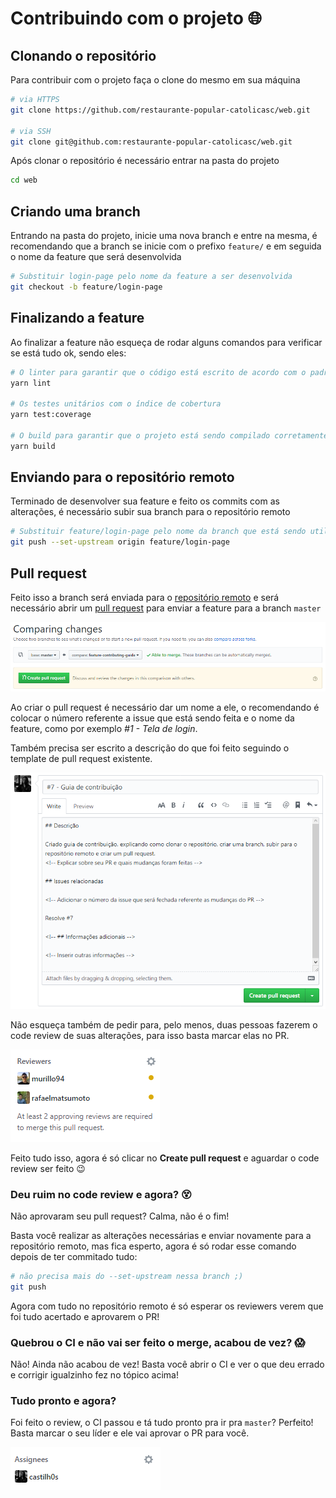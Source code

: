 # Contribuindo com o projeto :globe_with_meridians:

## Clonando o repositório

Para contribuir com o projeto faça o clone do mesmo em sua máquina

```sh
# via HTTPS
git clone https://github.com/restaurante-popular-catolicasc/web.git

# via SSH
git clone git@github.com:restaurante-popular-catolicasc/web.git
```

Após clonar o repositório é necessário entrar na pasta do projeto

```sh
cd web
```

## Criando uma branch

Entrando na pasta do projeto, inicie uma nova branch e entre na mesma, é recomendando que a branch se inicie com o prefixo `feature/` e em seguida o nome da feature que será desenvolvida

```sh
# Substituir login-page pelo nome da feature a ser desenvolvida
git checkout -b feature/login-page
```

## Finalizando a feature

Ao finalizar a feature não esqueça de rodar alguns comandos para verificar se está tudo ok, sendo eles:

```sh
# O linter para garantir que o código está escrito de acordo com o padrão
yarn lint

# Os testes unitários com o índice de cobertura
yarn test:coverage

# O build para garantir que o projeto está sendo compilado corretamente
yarn build
```

## Enviando para o repositório remoto

Terminado de desenvolver sua feature e feito os commits com as alterações, é necessário subir sua branch para o repositório remoto

```sh
# Substituir feature/login-page pelo nome da branch que está sendo utilizada
git push --set-upstream origin feature/login-page
```

## Pull request

Feito isso a branch será enviada para o [repositório remoto](https://github.com/restaurante-popular-catolicasc/web) e será necessário abrir um [pull request](https://github.com/restaurante-popular-catolicasc/web/compare) para enviar a feature para a branch `master`

![Abrindo o PR](assets/open-pull-request.png)

Ao criar o pull request é necessário dar um nome a ele, o recomendando é colocar o número referente a issue que está sendo feita e o nome da feature, como por exemplo _#1 - Tela de login_.

Também precisa ser escrito a descrição do que foi feito seguindo o template de pull request existente.

![Inserindo o título e a descrição do PR](assets/pull-request-title-and-description.png)

Não esqueça também de pedir para, pelo menos, duas pessoas fazerem o code review de suas alterações, para isso basta marcar elas no PR.

![Adicionando reviewers ao PR](assets/reviewers.png)

Feito tudo isso, agora é só clicar no **Create pull request** e aguardar o code review ser feito :wink:

### Deu ruim no code review e agora? :dizzy_face:

Não aprovaram seu pull request? Calma, não é o fim!

Basta você realizar as alterações necessárias e enviar novamente para a repositório remoto, mas fica esperto, agora é só rodar esse comando depois de ter commitado tudo:

```sh
# não precisa mais do --set-upstream nessa branch ;)
git push
```

Agora com tudo no repositório remoto é só esperar os reviewers verem que foi tudo acertado e aprovarem o PR!

### Quebrou o CI e não vai ser feito o merge, acabou de vez? :scream:

Não! Ainda não acabou de vez! Basta você abrir o CI e ver o que deu errado e corrigir igualzinho fez no tópico acima!

### Tudo pronto e agora?

Foi feito o review, o CI passou e tá tudo pronto pra ir pra `master`? Perfeito! Basta marcar o seu líder e ele vai aprovar o PR para você.

![Atribuir PR ao líder](assets/team-leader.png)
